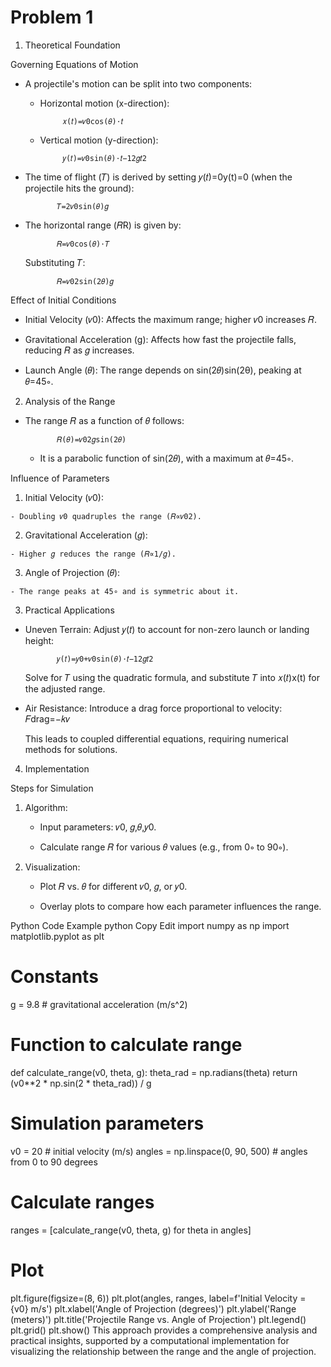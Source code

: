 # Problem 1

1. Theoretical Foundation

Governing Equations of Motion

 - A projectile's motion can be split into two components:


   - Horizontal motion (x-direction):

 
              𝑥(𝑡)=𝑣0cos⁡(𝜃)⋅𝑡

   - Vertical motion (y-direction):

              𝑦(𝑡)=𝑣0sin⁡(𝜃)⋅𝑡−12𝑔𝑡2

 - The time of flight (𝑇) is derived by setting 𝑦(𝑡)=0y(t)=0 (when the projectile hits the ground):

              𝑇=2𝑣0sin⁡(𝜃)𝑔

 - The horizontal range (𝑅R) is given by:

              𝑅=𝑣0cos(𝜃)⋅𝑇

    Substituting 𝑇:

              𝑅=𝑣02sin(2𝜃)𝑔
 
Effect of Initial Conditions

 - Initial Velocity (𝑣0): Affects the maximum range; higher 𝑣0 increases 𝑅.

 - Gravitational Acceleration (g): Affects how fast the projectile falls, reducing 𝑅 as 𝑔 increases.

 - Launch Angle (𝜃): The range depends on sin(2𝜃)sin(2θ), peaking at 𝜃=45∘.

2. Analysis of the Range

 - The range 𝑅 as a function of 𝜃 follows:

              𝑅(𝜃)=𝑣02𝑔sin(2𝜃)

    - It is a parabolic function of sin(2𝜃), with a maximum at 𝜃=45∘.

Influence of Parameters

  1. Initial Velocity (𝑣0):

    - Doubling 𝑣0 quadruples the range (𝑅∝𝑣02).

  2. Gravitational Acceleration (𝑔):

    - Higher 𝑔 reduces the range (𝑅∝1/𝑔).

  3. Angle of Projection (𝜃):

    - The range peaks at 45∘ and is symmetric about it.

3. Practical Applications

 - Uneven Terrain: Adjust 𝑦(𝑡) to account for non-zero launch or landing height:

              𝑦(𝑡)=𝑦0+𝑣0sin(𝜃)⋅𝑡−12𝑔𝑡2

   Solve for 𝑇 using the quadratic formula, and substitute 𝑇 into 𝑥(𝑡)x(t) for the adjusted range.

 - Air Resistance: Introduce a drag force proportional to velocity:
              𝐹drag=−𝑘𝑣

   This leads to coupled differential equations, requiring numerical methods for solutions.

4. Implementation

Steps for Simulation

1. Algorithm:

   - Input parameters: 𝑣0, 𝑔,𝜃,𝑦0.

   - Calculate range 𝑅 for various 𝜃 values (e.g., from 0∘ to 90∘).

2. Visualization:
   
   - Plot 𝑅 vs. 𝜃 for different 𝑣0, 𝑔, or 𝑦0.

   - Overlay plots to compare how each parameter influences the range.

Python Code Example
python
Copy
Edit
import numpy as np
import matplotlib.pyplot as plt

# Constants
g = 9.8  # gravitational acceleration (m/s^2)

# Function to calculate range
def calculate_range(v0, theta, g):
    theta_rad = np.radians(theta)
    return (v0**2 * np.sin(2 * theta_rad)) / g

# Simulation parameters
v0 = 20  # initial velocity (m/s)
angles = np.linspace(0, 90, 500)  # angles from 0 to 90 degrees

# Calculate ranges
ranges = [calculate_range(v0, theta, g) for theta in angles]

# Plot
plt.figure(figsize=(8, 6))
plt.plot(angles, ranges, label=f'Initial Velocity = {v0} m/s')
plt.xlabel('Angle of Projection (degrees)')
plt.ylabel('Range (meters)')
plt.title('Projectile Range vs. Angle of Projection')
plt.legend()
plt.grid()
plt.show()
This approach provides a comprehensive analysis and practical insights, supported by a computational implementation for visualizing the relationship between the range and the angle of projection.